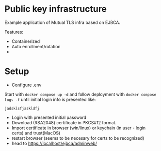 # Public key infrastructure

Example application of Mutual TLS infra based on EJBCA.

Features:
- Containerized
- Auto enrollment/rotation
- 


# Setup
- Configure .env

Start with `docker compose up -d` and follow deployment with `docker compose logs -f` until initial login info is presented like:

```
jadsklsfjaskldfj
```


- Login with presented initial password
- Download (RSA2048) certificate in PKCS#12 format.
- Import certificate in browser (win/linux) or keychain (in user - login certs) and trust(MacOS)
- restart browser (seems to be necesary for certs to be recognized)
- head to [https://localhost/ejbca/adminweb/](https://localhost/ejbca/adminweb/)
